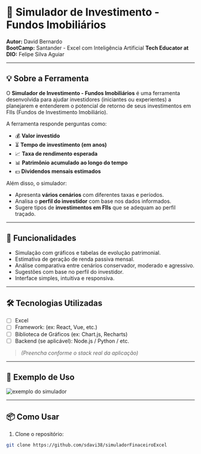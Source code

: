 # 🏢 Simulador de Investimento - Fundos Imobiliários

**Autor:** David Bernardo  
**BootCamp:** Santander - Excel com Inteligência Artificial
**Tech Educator at DIO:** Felipe Silva Aguiar

---

## 💡 Sobre a Ferramenta

O **Simulador de Investimento - Fundos Imobiliários** é uma ferramenta desenvolvida para ajudar investidores (iniciantes ou experientes) a planejarem e entenderem o potencial de retorno de seus investimentos em FIIs (Fundos de Investimento Imobiliário).

A ferramenta responde perguntas como:

- 💰 **Valor investido**
- ⏳ **Tempo de investimento (em anos)**
- 📈 **Taxa de rendimento esperada**
- 📊 **Patrimônio acumulado ao longo do tempo**
- 💵 **Dividendos mensais estimados**

Além disso, o simulador:

- Apresenta **vários cenários** com diferentes taxas e períodos.
- Analisa o **perfil do investidor** com base nos dados informados.
- Sugere tipos de **investimentos em FIIs** que se adequam ao perfil traçado.

---

## 🚀 Funcionalidades

- Simulação com gráficos e tabelas de evolução patrimonial.
- Estimativa de geração de renda passiva mensal.
- Análise comparativa entre cenários conservador, moderado e agressivo.
- Sugestões com base no perfil do investidor.
- Interface simples, intuitiva e responsiva.

---

## 🛠️ Tecnologias Utilizadas

- [ ] Excel
- [ ] Framework: (ex: React, Vue, etc.)
- [ ] Biblioteca de Gráficos (ex: Chart.js, Recharts)
- [ ] Backend (se aplicável): Node.js / Python / etc.

> _(Preencha conforme o stack real da aplicação)_

---

## 📸 Exemplo de Uso

![exemplo do simulador](link_para_screenshot_ou_gif.gif)

---

## 📦 Como Usar

1. Clone o repositório:

```bash
git clone https://github.com/sdavi38/simuladorFinaceiroExcel
```
